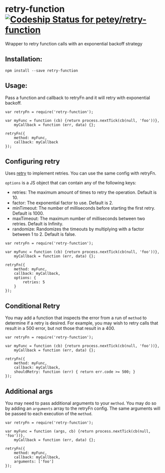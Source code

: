 # retry-function [ ![Codeship Status for petey/retry-function](https://codeship.com/projects/3b013d30-aa68-0132-9077-1ec81ced6103/status?branch=master)](https://codeship.com/projects/68028)
Wrapper to retry function calls with an exponential backoff strategy

## Installation:
```npm install --save retry-function```

## Usage:
Pass a function and callback to retryFn and it will retry with exponential backoff.
```
var retryFn = require('retry-function');

var myFunc = function (cb) {return process.nextTick(cb(null, 'foo'))},
    myCallback = function (err, data) {};

retryFn({
    method: myFunc,
    callback: myCallback
});
```

## Configuring retry

Uses [retry](https://www.npmjs.com/package/retry) to implement retries. You can use the same config with retryFn.

`options` is a JS object that can contain any of the following keys:

* retries: The maximum amount of times to retry the operation. Default is 10.
* factor: The exponential factor to use. Default is 2.
* minTimeout: The number of milliseconds before starting the first retry. Default is 1000.
* maxTimeout: The maximum number of milliseconds between two retries. Default is Infinity.
* randomize: Randomizes the timeouts by multiplying with a factor between 1 to 2. Default is false.

```
var retryFn = require('retry-function');

var myFunc = function (cb) {return process.nextTick(cb(null, 'foo'))},
    myCallback = function (err, data) {};

retryFn({
    method: myFunc,
    callback: myCallback,
    options: {
        retries: 5
    }
});
```

## Conditional Retry

You may add a function that inspects the error from a run of `method` to determine if a retry is desired. For example, you may wish to retry calls that result in a 500 error, but not those that result in a 400.

```
var retryFn = require('retry-function');

var myFunc = function (cb) {return process.nextTick(cb(null, 'foo'))},
    myCallback = function (err, data) {};

retryFn({
    method: myFunc,
    callback: myCallback,
    shouldRetry: function (err) { return err.code >= 500; }
});
```

## Additional args

You may need to pass additional arguments to your `method`. You may do so by adding an `arguments` array to the retryFn config. The same arguments will be passed to each execution of the `method`.

```
var retryFn = require('retry-function');

var myFunc = function (args, cb) {return process.nextTick(cb(null, 'foo'))},
    myCallback = function (err, data) {};

retryFn({
    method: myFunc,
    callback: myCallback,
    arguments: ['foo']
});
```
